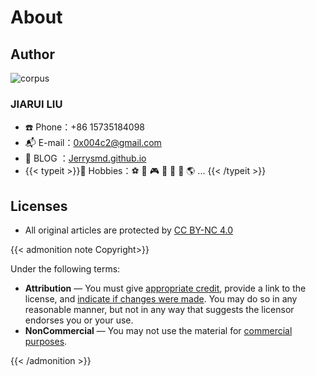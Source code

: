 # About


## Author

![corpus](20191011083753_IMG_2610-01.jfif "corpus")

### JIARUI LIU

+ ☎️ Phone：+86 15735184098
+ 📬 E-mail：0x004c2@gmail.com
+ 📖 BLOG ：[Jerrysmd.github.io](https://jerrysmd.github.io)
+ {{< typeit >}}🏀 Hobbies：⚽ 🏓 🎮 🎹 📱 📸 🌎 ...  {{< /typeit >}}

## Licenses

+ All original articles are protected by [CC BY-NC 4.0](https://creativecommons.org/licenses/by-nc/4.0/)

{{< admonition note Copyright>}}

Under the following terms:

+ **Attribution** — You must give [appropriate credit](https://creativecommons.org/licenses/by-nc/4.0/#), provide a link to the license, and [indicate if changes were made](https://creativecommons.org/licenses/by-nc/4.0/#). You may do so in any reasonable manner, but not in any way that suggests the licensor endorses you or your use.
+ **NonCommercial** — You may not use the material for [commercial purposes](https://creativecommons.org/licenses/by-nc/4.0/#).

{{< /admonition >}}


